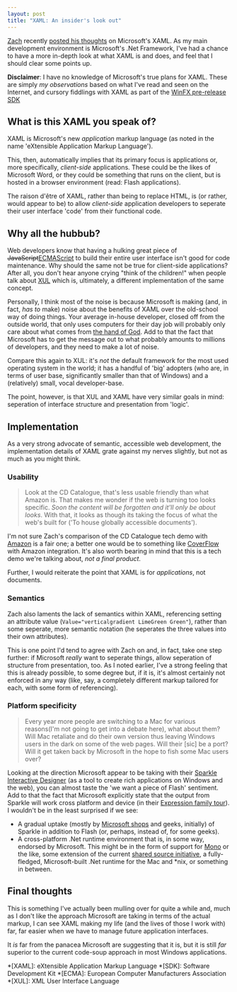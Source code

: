 ```yaml
---
layout: post
title: "XAML: An insider's look out"
---
```

[Zach][zach home] recently [posted his thoughts][zach xaml post] on
Microsoft's XAML. As my main development environment is Microsoft's .Net
Framework, I've had a chance to have a more in-depth look at what XAML
is and does, and feel that I should clear some points up.

**Disclaimer**: I have no knowledge of Microsoft's true plans for XAML.
These are simply *my observations* based on what I've read and seen on
the Internet, and cursory fiddlings with XAML as part of the [WinFX
pre-release SDK][WinFX SDK]

## What is this XAML you speak of?

XAML is Microsoft's new *application* markup language (as noted in the
name 'eXtensible Application Markup Language').

This, then, automatically implies that its primary focus is applications
or, more specifically, *client-side* applications. These could be the
likes of Microsoft Word, or they could be something that runs on the
client, but is hosted in a browser environment (read: Flash
applications).

The raison d'être of XAML, rather than being to replace HTML, is (or
rather, would appear to be) to allow *client-side* application
developers to seperate their user interface 'code' from their functional
code.

## Why all the hubbub?

Web developers know that having a hulking great piece of
<del>JavaScript</del><ins>ECMAScript</ins> to build their entire user
interface isn't good for code maintenance. Why should the same not be
true for client-side applications? After all, you don't hear anyone
crying "think of the children!" when people talk about [XUL][Wiki XUL]
which is, ultimately, a different implementation of the same concept.

Personally, I think most of the noise is because Microsoft is making
(and, in fact, *has to* make) noise about the benefits of XAML over the
old-school way of doing things. Your average in-house developer, closed
off from the outside world, that only uses computers for their day job
will probably only care about what comes from [the hand of God][msdn].
Add to that the fact that Microsoft has to get the message out to what
probably amounts to millions of developers, and they need to make a lot
of noise.

Compare this again to XUL: it's *not* the default framework for the most
used operating system in the world; it has a handful of 'big' adopters
(who are, in terms of user base, significantly smaller than that of
Windows) and a (relatively) small, vocal developer-base.

The point, however, is that XUL and XAML have very similar goals in
mind: seperation of interface structure and presentation from 'logic'.

## Implementation

As a very strong advocate of semantic, accessible web development, the
implementation details of XAML grate against my nerves slightly, but not
as much as you might think.

### Usability

> Look at the CD Catalogue, that's less usable friendly than what
> Amazon is. That makes me wonder if the web is turning too looks
> specific. *Soon the content will be forgotten and it'll only be about
> looks*. With that, it looks as though its taking the focus of what the
> web's built for ('To house globally accessible documents').

I'm not sure Zach's comparison of the CD Catalogue tech demo with
[Amazon][] is a fair one; a better one would be to something like
[CoverFlow][] with Amazon integration. It's also worth bearing in mind
that this is a tech demo we're talking about, *not a final product*.

Further, I would reiterate the point that XAML is for *applications*,
not documents.

### Semantics

Zach also laments the lack of semantics within XAML, referencing setting
an attribute value (`Value="verticalgradient LimeGreen Green"`), rather
than some seperate, more semantic notation (he seperates the three
values into their own attributes).

This is one point I'd tend to agree with Zach on and, in fact, take one
step further: if Microsoft *really* want to seperate things, allow
seperation of structure from presentation, too. As I noted earlier, I've
a strong feeling that this is already possible, to some degree but, if
it is, it's almost certainly not enforced in any way (like, say, a
completely different markup tailored for each, with some form of
referencing).

### Platform specificity

> Every year more people are switching to a Mac for various reasons(I'm
> not going to get into a debate here), what about them? Will Mac
> retaliate and do their own version thus leaving Windows users in the
> dark on some of the web pages. Will their \[sic\] be a port? Will it
> get taken back by Microsoft in the hope to fish some Mac users over?

Looking at the direction Microsoft appear to be taking with their
[Sparkle Interactive Designer][Sparkle] (as a tool to create rich
applications on Windows and the web), you can almost taste the 'we want
a piece of Flash' sentiment. Add to that the fact that Microsoft
explicitly state that the output from Sparkle will work cross platform
and device (in their [Expression family tour][Expression tour]). I
wouldn't be in the least surprised if we see:

* A gradual uptake (mostly by [Microsoft shops][FSC] and geeks,
  initially) of Sparkle in addition to Flash (or, perhaps, instead of,
  for some geeks).
* A cross-platform .Net runtime environment that is, in some way,
  endorsed by Microsoft. This might be in the form of support for
  [Mono][] or the like, some extension of the current [shared source
  initiative][.Net shared source], a fully-fledged, Microsoft-built
  .Net runtime for the Mac and *nix, or something in between.

## Final thoughts

This is something I've actually been mulling over for quite a while and,
much as I don't like the approach Microsoft are taking in terms of the
actual markup, I can see XAML making my life (and the lives of those I
work with) far, far easier when we have to manage future application
interfaces.

It *is* far from the panacea Microsoft are suggesting that it is, but it
is still *far* superior to the current code-soup approach in most
Windows applications.

[zach home]: http://www.zachinglis.com/ "Zach Inglis"
[zach xaml post]: http://www.zachinglis.com/web-accessibility/xaml-who/ "XAML: An Outsiders Look In"
[WinFX SDK]: http://www.microsoft.com/downloads/info.aspx?u=http%3A%2F%2Fgo.microsoft.com%2Ffwlink%2F%3FLinkId%3D50707&na=44&p=0&SrcDisplayLang=en&SrcCategoryId=&SrcFamilyId=CE888B4C-CCBD-452F-9D90-F4B7190CCA24
[Wiki XUL]: http://en.wikipedia.org/wiki/XUL "Wikipedia entry on XUL"
[msdn]: http://msdn.microsoft.com/ "Microsoft Developer Network"
[Amazon]: http://www.amazon.com/
[CoverFlow]: http://www.steelskies.com/coverflow/HomePage.html
[Sparkle]: http://www.microsoft.com/products/expression/en/interactive_designer/default.aspx
[Expression tour]: http://www.microsoft.com/products/expression/en/demos.aspx "Microsoft Expression Tours & Demos"
[FSC]: http://www.fujitsu-siemens.com/ "Fujitsu Siemens Computers, the company I work for"
[Mono]: http://www.mono-project.com/
[.Net shared source]: http://www.microsoft.com/downloads/details.aspx?FamilyId=3A1C93FA-7462-47D0-8E56-8DD34C6292F0&displaylang=en

*[XAML]: eXtensible Application Markup Language
*[SDK]: Software Development Kit
*[ECMA]: European Computer Manufacturers Association
*[XUL]: XML User Interface Language
